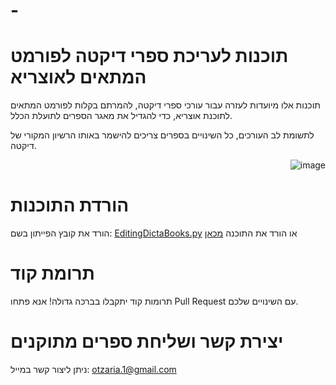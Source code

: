 # -
# תוכנות לעריכת ספרי דיקטה לפורמט המתאים לאוצריא

תוכנות אלו מיועדות לעזרה עבור עורכי ספרי דיקטה, להמרתם בקלות לפורמט המתאים לתוכנת אוצריא, כדי להגדיל את מאגר הספרים לתועלת הכלל.

לתשומת לב העורכים, כל השינויים בספרים צריכים להישמר באותו הרשיון המקורי של דיקטה.


<p align="right">
  <img src="https://github.com/user-attachments/assets/10b07dbe-cba1-4308-84d2-061e4cdfed28" alt="image">
</p>


# הורדת התוכנות
הורד את קובץ הפייתון בשם: [EditingDictaBooks.py](https://github.com/YOSEFTT/EditingDictaBooks/blob/main/EditingDictaBooks.py)
או הורד את התוכנה [מכאן](https://github.com/YOSEFTT/EditingDictaBooks/releases)

# תרומת קוד
תרומות קוד יתקבלו בברכה גדולה! אנא פתחו Pull Request עם השינויים שלכם.

# יצירת קשר ושליחת ספרים מתוקנים

ניתן ליצור קשר במייל: otzaria.1@gmail.com

